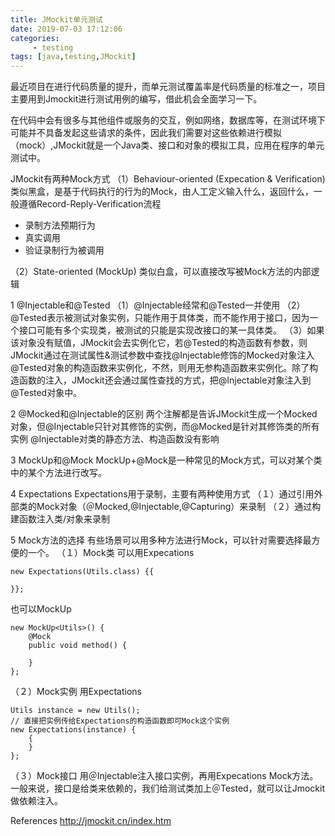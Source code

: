 ```yaml
---
title: JMockit单元测试
date: 2019-07-03 17:12:06
categories:
	 - testing
tags: [java,testing,JMockit]
---
```


最近项目在进行代码质量的提升，而单元测试覆盖率是代码质量的标准之一，项目主要用到Jmockit进行测试用例的编写，借此机会全面学习一下。
<!-- more --> 
在代码中会有很多与其他组件或服务的交互，例如网络，数据库等，在测试环境下可能并不具备发起这些请求的条件，因此我们需要对这些依赖进行模拟（mock）,JMockit就是一个Java类、接口和对象的模拟工具，应用在程序的单元测试中。

JMockit有两种Mock方式
（1）Behaviour-oriented (Expecation & Verification)
类似黑盒，是基于代码执行的行为的Mock，由人工定义输入什么，返回什么，一般遵循Record-Reply-Verification流程
* 录制方法预期行为
* 真实调用
* 验证录制行为被调用

（2）State-oriented (MockUp<GenericType>)
类似白盒，可以直接改写被Mock方法的内部逻辑

1 @Injectable和@Tested
（1）@Injectable经常和@Tested一并使用
（2）@Tested表示被测试对象实例，只能作用于具体类，而不能作用于接口，因为一个接口可能有多个实现类，被测试的只能是实现改接口的某一具体类。
（3）如果该对象没有赋值，JMockit会去实例化它，若@Tested的构造函数有参数，则JMockit通过在测试属性&测试参数中查找@Injectable修饰的Mocked对象注入@Tested对象的构造函数来实例化，不然，则用无参构造函数来实例化。除了构造函数的注入，JMockit还会通过属性查找的方式，把@Injectable对象注入到@Tested对象中。

2 @Mocked和@Injectable的区别
两个注解都是告诉JMockit生成一个Mocked对象，但@Injectable只针对其修饰的实例，而@Mocked是针对其修饰类的所有实例
@Injectable对类的静态方法、构造函数没有影响

3 MockUp和@Mock
MockUp+@Mock是一种常见的Mock方式，可以对某个类中的某个方法进行改写。

4 Expectations
Expectations用于录制，主要有两种使用方式
（１）通过引用外部类的Mock对象（＠Mocked,@Injectable,@Capturing）来录制
（２）通过构建函数注入类/对象来录制

5 Mock方法的选择 
有些场景可以用多种方法进行Mock，可以针对需要选择最方便的一个。
（１）Mock类
可以用Expecations
```
new Expectations(Utils.class) {{

}};
```
也可以MockUp
```
new MockUp<Utils>() {
	@Mock
	public void method() {

    }
};
```
（２）Mock实例
用Expectations
```
Utils instance = new Utils();
// 直接把实例传给Expectations的构造函数即可Mock这个实例
new Expectations(instance) {
    {
    }
};
 ```
（３）Mock接口
用＠Injectable注入接口实例，再用Expecations Mock方法。
一般来说，接口是给类来依赖的，我们给测试类加上＠Tested，就可以让Jmockit做依赖注入。

References
http://jmockit.cn/index.htm
